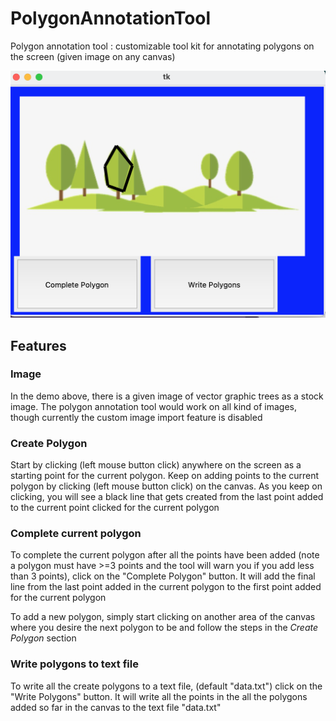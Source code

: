 
# PolygonAnnotationTool

Polygon annotation tool : customizable tool kit for annotating 
polygons on the screen (given image on any canvas)

![Polygon annotation](demo.png)

## Features

### Image

In the demo above, there is a given image of vector graphic trees
as a stock image. The polygon annotation tool would work on all
kind of images, though currently the custom image import feature
is disabled

### Create Polygon

Start by clicking (left mouse button click) anywhere on the screen 
as a starting point for the current polygon. Keep on adding points
to the current polygon by clicking (left mouse button click) on the
canvas. As you keep on clicking, you will see a black line that
gets created from the last point added to the current point clicked 
for the current polygon

### Complete current polygon

To complete the current polygon after all the points have been added
(note a polygon must have >=3 points and the tool will warn you if
you add less than 3 points), click on the "Complete Polygon" button.
It will add the final line from the last point added in the current
polygon to the first point added for the current polygon

To add a new polygon, simply start clicking on another area of the
canvas where you desire the next polygon to be and follow the steps 
in the *Create Polygon* section

### Write polygons to text file

To write all the create polygons to a text file, (default "data.txt")
click on the "Write Polygons" button. It will write all the points
in the all the polygons added so far in the canvas to the text file
"data.txt"
